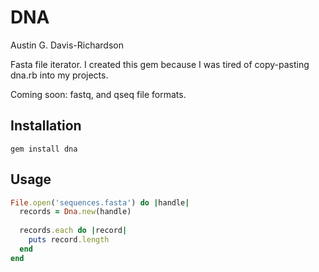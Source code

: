 # DNA

Austin G. Davis-Richardson

Fasta file iterator. I created this gem because I was tired of copy-pasting dna.rb into my projects.

Coming soon: fastq, and qseq file formats.

## Installation

`gem install dna`

## Usage

```ruby
File.open('sequences.fasta') do |handle|
  records = Dna.new(handle)
  
  records.each do |record|
    puts record.length
  end
end
```